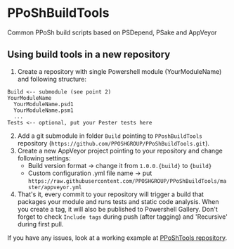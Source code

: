# PPoShBuildTools
Common PPoSh build scripts based on PSDepend, PSake and AppVeyor

## Using build tools in a new repository

1. Create a repository with single Powershell module (YourModuleName) and following structure:
```
Build <-- submodule (see point 2)
YourModuleName
  YourModuleName.psd1
  YourModuleName.psm1
  ...
Tests <-- optional, put your Pester tests here
```
2. Add a git submodule in folder `Build` pointing to `PPoshBuildTools` repository (`https://github.com/PPOSHGROUP/PPoShBuildTools.git`).
3. Create a new AppVeyor project pointing to your repository and change following settings:
    * Build version format -> change it from `1.0.0.{build}` to `{build}`
    * Custom configuration .yml file name -> put `https://raw.githubusercontent.com/PPOSHGROUP/PPoShBuildTools/master/appveyor.yml`
4. That's it, every commit to your repository will trigger a build that packages your module and runs tests and static code analysis. When you create a tag, it will also be published to Powershell Gallery. Don't forget to check `Include tags` during push (after tagging) and 'Recursive' during first pull.

If you have any issues, look at a working example at [PPoShTools repository](https://github.com/PPOSHGROUP/PPoShTools).
